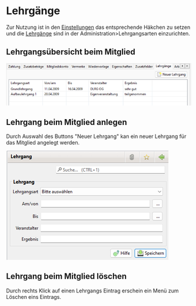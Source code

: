 # Lehrgänge

Zur Nutzung ist in den [Einstellungen](../administration/einstellungen.md) das entsprechende Häkchen zu setzen und die [Lehrgänge](../administration/lehrgange.md) sind in der Administration&gt;Lehrgangsarten einzurichten.

## Lehrgangsübersicht beim Mitglied

![](../../assets/mitgliedlehrgaenge.png)

## Lehrgang beim Mitglied anlegen

Durch Auswahl des Buttons "Neuer Lehrgang" kan ein neuer Lehrgang für das Mitglied angelegt werden.

![](../../assets/mitgliedlehrgang.png)

## Lehrgang beim Mitglied löschen

Durch rechts Klick auf einen Lehrgangs Eintrag erschein ein Menü zum Löschen eins Eintrags.